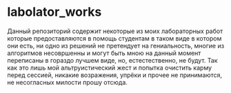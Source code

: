 # labolator_works
Данный репозиторий содержит некоторые из моих лабораторных работ которые предоставляются в помощь студентам в таком виде в котором они есть, ни одно из решений не претендует на гениальность, многие из алгоритмов несовршенны и могут быть мною на данный момент переписаны в гораздо лучшем виде, но, естестественно, не будут. Так как это лишь мой альтруистический жест и попытка очистить карму перед сессией, никакие возражения, упрёки и прочее не принимаются, не несогласных милости прошу отсюда.
